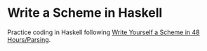 # Write a Scheme in Haskell
Practice coding in Haskell following [Write Yourself a Scheme in 48 Hours/Parsing](https://en.wikibooks.org/wiki/Write_Yourself_a_Scheme_in_48_Hours/Parsing).

